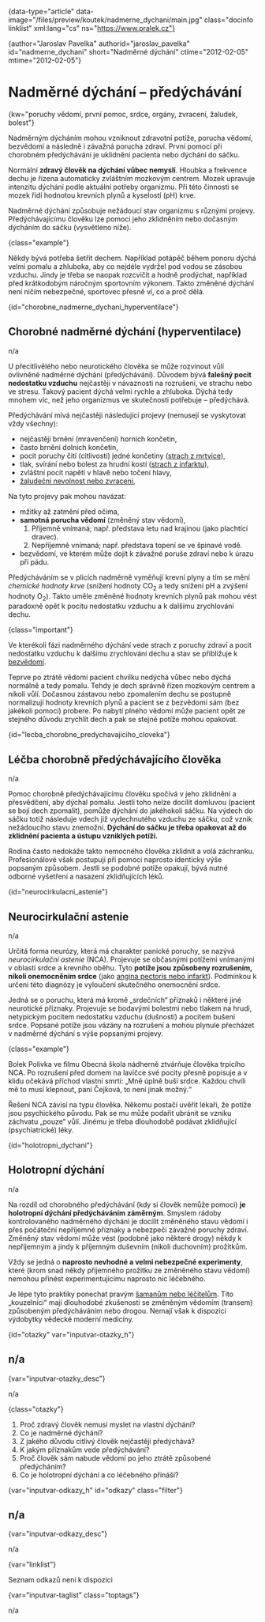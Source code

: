 
{data-type="article" data-image="/files/preview/koutek/nadmerne_dychani/main.jpg" class="docinfo linklist" xml:lang="cs" ns="https://www.pralek.cz"}

{author="Jaroslav Pavelka" authorid="jaroslav\_pavelka" id="nadmerne\_dychani" short="Nadměrné dýchání" ctime="2012-02-05" mtime="2012-02-05"}

# Nadměrné dýchání – předýchávání

<!-- generated attribute kw by user_udpatekw.sh on 2019-01-10, do not edit -->

{kw="poruchy vědomí, první pomoc, srdce, orgány, zvracení, žaludek, bolest"}

Nadměrným dýcháním mohou vzniknout zdravotní potíže, porucha vědomí, bezvědomí a následně i závažná porucha zdraví. První pomocí při chorobném předýchávání je uklidnění pacienta nebo dýchání do sáčku.

Normální **zdravý člověk na dýchání vůbec nemyslí**. Hloubka a frekvence dechu je řízena automaticky zvláštním mozkovým centrem. Mozek upravuje intenzitu dýchání podle aktuální potřeby organizmu. Při této činnosti se mozek řídí hodnotou krevních plynů a kyselostí (pH) krve.

Nadměrné dýchání způsobuje nežádoucí stav organizmu s různými projevy. Předýchávajícímu člověku lze pomoci jeho zklidněním nebo dočasným dýcháním do sáčku (vysvětleno níže).

{class="example"}

Někdy bývá potřeba šetřit dechem. Například potápěč během ponoru dýchá velmi pomalu a zhluboka, aby co nejdéle vydržel pod vodou se zásobou vzduchu. Jindy je třeba se naopak rozcvičit a hodně prodýchat, například před krátkodobým náročným sportovním výkonem. Takto změněné dýchání není ničím nebezpečné, sportovec přesně ví, co a proč dělá.

{id="chorobne\_nadmerne\_dychani_hyperventilace"}

## Chorobné nadměrné dýchání (hyperventilace)

n/a

U přecitlivělého nebo neurotického člověka se může rozvinout vůlí ovlivněné nadměrné dýchání (předýchávání). Důvodem bývá **falešný pocit nedostatku vzduchu** nejčastěji v návaznosti na rozrušení, ve strachu nebo ve stresu. Takový pacient dýchá velmi rychle a zhluboka. Dýchá tedy mnohem víc, než jeho organizmus ve skutečnosti potřebuje – předýchává.

Předýchávání mívá nejčastěji následující projevy (nemusejí se vyskytovat vždy všechny):

  * nejčastěji brnění (mravenčení) horních končetin,
  * často brnění dolních končetin,
  * pocit poruchy čití (citlivosti) jedné končetiny ([strach z mrtvice][1]),
  * tlak, svírání nebo bolest za hrudní kostí ([strach z infarktu][2]),
  * zvláštní pocit napětí v hlavě nebo točení hlavy,
  * [žaludeční nevolnost nebo zvracení][3],

Na tyto projevy pak mohou navázat:

  * mžitky až zatmění před očima,
  * **samotná porucha vědomí** (změněný stav vědomí),
      1. Příjemně vnímaná; např. představa letu nad krajinou (jako plachtící dravec).
      2. Nepříjemně vnímaná; např. představa topení se ve špinavé vodě.
  * bezvědomí, ve kterém může dojít k závažné poruše zdraví nebo k úrazu při pádu.

Předýcháváním se v plicích nadměrně vyměňují krevní plyny a tím se mění _chemické hodnoty krve_ (snížení hodnoty CO<sub>2</sub> a tedy snížení pH a zvýšení hodnoty O<sub>2</sub>). Takto uměle změněné hodnoty krevních plynů pak mohou vést paradoxně opět k pocitu nedostatku vzduchu a k dalšímu zrychlování dechu.

{class="important"}

Ve kterékoli fázi nadměrného dýchání vede strach z poruchy zdraví a pocit nedostatku vzduchu k dalšímu zrychlování dechu a stav se přibližuje k [bezvědomí][4].

Teprve po ztrátě vědomí pacient chvilku nedýchá vůbec nebo dýchá normálně a tedy pomalu. Tehdy je dech správně řízen mozkovým centrem a nikoli vůlí. Dočasnou zástavou nebo zpomalením dechu se postupně normalizují hodnoty krevních plynů a pacient se z bezvědomí sám (bez jakékoli pomoci) probere. Po nabytí plného vědomí může pacient opět ze stejného důvodu zrychlit dech a pak se stejné potíže mohou opakovat.

{id="lecba\_chorobne\_predychavajiciho_cloveka"}

## Léčba chorobně předýchávajícího člověka

n/a

Pomoc chorobně předýchávajícímu člověku spočívá v jeho zklidnění a přesvědčení, aby dýchal pomalu. Jestli toho nelze docílit domluvou (pacient se bojí dech zpomalit), pomůže dýchání do jakéhokoli sáčku. Na výdech do sáčku totiž následuje vdech již vydechnutého vzduchu ze sáčku, což vznik nežádoucího stavu znemožní. **Dýchání do sáčku je třeba opakovat až do zklidnění pacienta a ústupu vzniklých potíží.**

Rodina často nedokáže takto nemocného člověka zklidnit a volá záchranku. Profesionálové však postupují při pomoci naprosto identicky výše popsaným způsobem. Jestli se podobné potíže opakují, bývá nutné odborné vyšetření a nasazení zklidňujících léků.

{id="neurocirkulacni_astenie"}

## Neurocirkulační astenie

n/a

Určitá forma neurózy, která má charakter panické poruchy, se nazývá _neurocirkulační astenie_ (NCA). Projevuje se občasnými potížemi vnímanými v oblasti srdce a krevního oběhu. Tyto **potíže jsou způsobeny rozrušením, nikoli onemocněním srdce** (jako [angina pectoris nebo infarkt][2]). Podmínkou k určení této diagnózy je vyloučení skutečného onemocnění srdce.

Jedná se o poruchu, která má kromě „srdečních“ příznaků i některé jiné neurotické příznaky. Projevuje se bodavými bolestmi nebo tlakem na hrudi, netypickým pocitem nedostatku vzduchu (dušností) a pocitem bušení srdce. Popsané potíže jsou vázány na rozrušení a mohou plynule přecházet v nadměrné dýchání s výše popsanými projevy.

{class="example"}

Bolek Polívka ve filmu Obecná škola nádherně ztvárňuje člověka trpícího NCA. Po rozrušení před domem na lavičce své pocity přesně popisuje a v klidu očekává příchod vlastní smrti: „Mně úplně buší srdce. Každou chvíli mě to musí klepnout, paní Čejková, to není jinak možný.“

Řešení NCA závisí na typu člověka. Někomu postačí uvěřit lékaři, že potíže jsou psychického původu. Pak se mu může podařit ubránit se vzniku záchvatu „pouze“ vůlí. Jinému je třeba dlouhodobě podávat zklidňující (psychiatrické) léky.

{id="holotropni_dychani"}

## Holotropní dýchání

n/a

Na rozdíl od chorobného předýchávání (kdy si člověk nemůže pomoci) **je holotropní dýchání předýcháváním záměrným**. Smyslem rádoby kontrolovaného nadměrného dýchání je docílit změněného stavu vědomí i přes počáteční nepříjemné příznaky a nebezpečí závažné poruchy zdraví. Změněný stav vědomí může vést (podobně jako některé drogy) někdy k nepříjemným a jindy k příjemným duševním (nikoli duchovním) prožitkům.

Vždy se jedná o **naprosto nevhodné a velmi nebezpečné experimenty**, které (krom snad někdy příjemného prožitku ze změněného stavu vědomí) nemohou přinést experimentujícímu naprosto nic léčebného.

Je lépe tyto praktiky ponechat pravým [šamanům nebo léčitelům][5]. Tito „kouzelníci“ mají dlouhodobé zkušenosti se změněným vědomím (transem) způsobeným předýcháváním nebo drogou. Nemají však k dispozici výdobytky vědecké moderní medicíny.

{id="otazky" var="inputvar-otazky_h"}

## n/a

{var="inputvar-otazky_desc"}

n/a

{class="otazky"}

  1. Proč zdravý člověk nemusí myslet na vlastní dýchání?
  2. Co je nadměrné dýchání?
  3. Z jakého důvodu citlivý člověk nejčastěji předýchává?
  4. K jakým příznakům vede předýchávání?
  5. Proč člověk sám nabude vědomí po jeho ztrátě způsobené předýcháním?
  6. Co je holotropní dýchání a co léčebného přináší?

{var="inputvar-odkazy_h" id="odkazy" class="filter"}

## n/a

{var="inputvar-odkazy_desc"}

n/a

{var="linklist"}

Seznam odkazů není k dispozici

{var="inputvar-taglist" class="toptags"}

n/a

 [1]: iktus
 [2]: srdecni_infarkt
 [3]: funkcni_poruchy_traveni
 [4]: mdloba_neboli_kolaps
 [5]: doktor_nebo_lecitel

